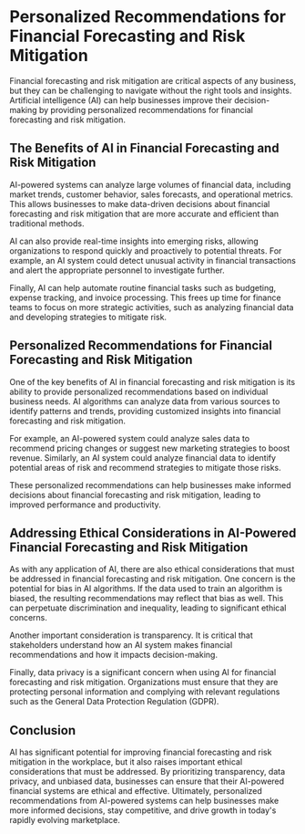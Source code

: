 Personalized Recommendations for Financial Forecasting and Risk Mitigation
========================================================================================================================

Financial forecasting and risk mitigation are critical aspects of any business, but they can be challenging to navigate without the right tools and insights. Artificial intelligence (AI) can help businesses improve their decision-making by providing personalized recommendations for financial forecasting and risk mitigation.

The Benefits of AI in Financial Forecasting and Risk Mitigation
---------------------------------------------------------------

AI-powered systems can analyze large volumes of financial data, including market trends, customer behavior, sales forecasts, and operational metrics. This allows businesses to make data-driven decisions about financial forecasting and risk mitigation that are more accurate and efficient than traditional methods.

AI can also provide real-time insights into emerging risks, allowing organizations to respond quickly and proactively to potential threats. For example, an AI system could detect unusual activity in financial transactions and alert the appropriate personnel to investigate further.

Finally, AI can help automate routine financial tasks such as budgeting, expense tracking, and invoice processing. This frees up time for finance teams to focus on more strategic activities, such as analyzing financial data and developing strategies to mitigate risk.

Personalized Recommendations for Financial Forecasting and Risk Mitigation
--------------------------------------------------------------------------

One of the key benefits of AI in financial forecasting and risk mitigation is its ability to provide personalized recommendations based on individual business needs. AI algorithms can analyze data from various sources to identify patterns and trends, providing customized insights into financial forecasting and risk mitigation.

For example, an AI-powered system could analyze sales data to recommend pricing changes or suggest new marketing strategies to boost revenue. Similarly, an AI system could analyze financial data to identify potential areas of risk and recommend strategies to mitigate those risks.

These personalized recommendations can help businesses make informed decisions about financial forecasting and risk mitigation, leading to improved performance and productivity.

Addressing Ethical Considerations in AI-Powered Financial Forecasting and Risk Mitigation
-----------------------------------------------------------------------------------------

As with any application of AI, there are also ethical considerations that must be addressed in financial forecasting and risk mitigation. One concern is the potential for bias in AI algorithms. If the data used to train an algorithm is biased, the resulting recommendations may reflect that bias as well. This can perpetuate discrimination and inequality, leading to significant ethical concerns.

Another important consideration is transparency. It is critical that stakeholders understand how an AI system makes financial recommendations and how it impacts decision-making.

Finally, data privacy is a significant concern when using AI for financial forecasting and risk mitigation. Organizations must ensure that they are protecting personal information and complying with relevant regulations such as the General Data Protection Regulation (GDPR).

Conclusion
----------

AI has significant potential for improving financial forecasting and risk mitigation in the workplace, but it also raises important ethical considerations that must be addressed. By prioritizing transparency, data privacy, and unbiased data, businesses can ensure that their AI-powered financial systems are ethical and effective. Ultimately, personalized recommendations from AI-powered systems can help businesses make more informed decisions, stay competitive, and drive growth in today's rapidly evolving marketplace.

